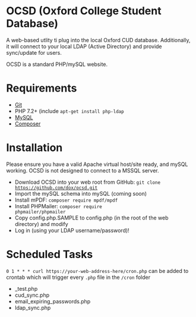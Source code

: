 # OCSD (Oxford College Student Database)
A web-based utlity ti plug into the local Oxford CUD database.  Additionally, it will connect to your local LDAP (Active Directory) and provide sync/update for users.

OCSD is a standard PHP/mySQL website.

# Requirements
* [Git](https://git-scm.com/book/en/v2/Getting-Started-Installing-Git)
* PHP 7.2+ (include <code>apt-get install php-ldap</code>
* [MySQL](https://www.mysql.com/)
* [Composer](https://getcomposer.org/)

# Installation
Please ensure you have a valid Apache virtual host/site ready, and mySQL working.  OCSD is not designed to connect to a MSSQL server.

* Download OCSD into your web root from GitHub: <code>git clone https://github.com/dox/ocsd.git</code>
* Import the mySQL schema into mySQL (coming soon)
* Install mPDF: <code>composer require mpdf/mpdf</code>
* Install PHPMailer: <code>composer require phpmailer/phpmailer</code>
* Copy config.php.SAMPLE to config.php (in the root of the web directory) and modify
* Log in (using your LDAP username/password)!

# Scheduled Tasks
<code>0 1 * * * curl https://your-web-address-here/cron.php</code> can be added to crontab which will trigger every <code>.php</code> file in the <code>/cron</code> folder

* _test.php
* cud_sync.php
* email_expiring_passwords.php
* ldap_sync.php
